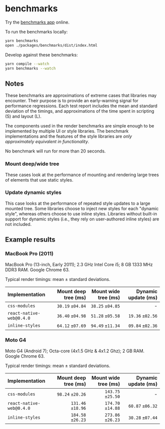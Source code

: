 # benchmarks

Try the [benchmarks app](https://necolas.github.io/react-native-web/benchmarks) online.

To run the benchmarks locally:

```sh
yarn benchmarks
open ./packages/benchmarks/dist/index.html
```

Develop against these benchmarks:

```sh
yarn compile --watch
yarn benchmarks --watch
```

## Notes

These benchmarks are approximations of extreme cases that libraries may
encounter. Their purpose is to provide an early-warning signal for performance
regressions. Each test report includes the mean and standard deviation of the
timings, and approximations of the time spent in scripting (S) and layout (L).

The components used in the render benchmarks are simple enough to be
implemented by multiple UI or style libraries. The benchmark implementations
and the features of the style libraries are _only approximately equivalent in
functionality_.

No benchmark will run for more than 20 seconds.

### Mount deep/wide tree

These cases look at the performance of mounting and rendering large trees of
elements that use static styles.

### Update dynamic styles

This case looks at the performance of repeated style updates to a large mounted
tree. Some libraries choose to inject new styles for each "dynamic style",
whereas others choose to use inline styles. Libraries without built-in support
for dynamic styles (i.e., they rely on user-authored inline styles) are not
included.

## Example results

### MacBook Pro (2011)

MacBook Pro (13-inch, Early 2011); 2.3 GHz Intel Core i5; 8 GB 1333 MHz DDR3 RAM. Google Chrome 63.

Typical render timings: mean ± standard deviations.

| Implementation           | Mount deep tree (ms) | Mount wide tree (ms) | Dynamic update (ms) |
| :----------------------- | -------------------: | -------------------: | ------------------: |
| `css-modules`            |     `30.19` `±04.84` |     `38.25` `±04.85` |                   - |
| `react-native-web@0.4.0` |     `36.40` `±04.98` |     `51.28` `±05.58` |    `19.36` `±02.56` |
| `inline-styles`          |     `64.12` `±07.69` |     `94.49` `±11.34` |    `09.84` `±02.36` |

### Moto G4

Moto G4 (Android 7); Octa-core (4x1.5 GHz & 4x1.2 Ghz); 2 GB RAM. Google Chrome 63.

Typical render timings: mean ± standard deviations.

| Implementation           | Mount deep tree (ms) | Mount wide tree (ms) | Dynamic update (ms) |
| :----------------------- | -------------------: | -------------------: | ------------------: |
| `css-modules`            |     `98.24` `±20.26` |    `143.75` `±25.50` |                   - |
| `react-native-web@0.4.0` |    `131.46` `±18.96` |    `174.70` `±14.88` |    `60.87` `±06.32` |
| `inline-styles`          |    `184.58` `±26.23` |    `273.86` `±26.23` |    `30.28` `±07.44` |
